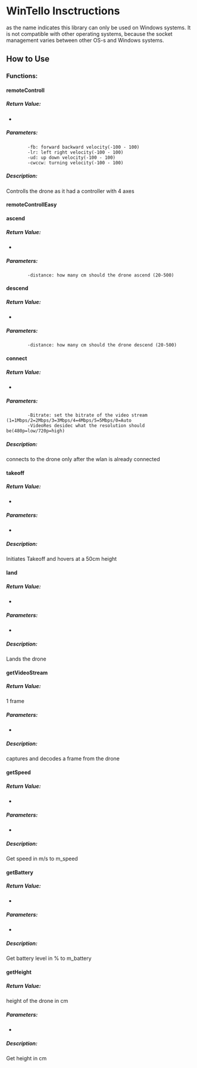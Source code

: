 #  WinTello Insctructions
as the name indicates this library can only be used on Windows systems. It is not compatible with other operating systems, because the socket management varies between other OS-s and Windows systems.
<!---
## How to install the Tello library
**NOTE**: OpenCV Library should be preinstalled!
--->

## How to Use
### Functions:

#### remoteControll
##### Return Value:
-
##### Parameters:
			-fb: forward backward velocity(-100 - 100)
			-lr: left right velocity(-100 - 100)
			-ud: up down velocity(-100 - 100)
			-cwccw: turning velocity(-100 - 100)
##### Description:
Controlls the drone as it had a controller with 4 axes

#### remoteControllEasy

#### ascend
##### Return Value:
-
##### Parameters:
			-distance: how many cm should the drone ascend (20-500)

#### descend
##### Return Value:
-
##### Parameters:
			-distance: how many cm should the drone descend (20-500)

#### connect
##### Return Value:
-
##### Parameters:
			-Bitrate: set the bitrate of the video stream (1=1Mbps/2=2Mbps/3=3Mbps/4=4Mbps/5=5Mbps/0=Auto
			-VideoRes desidec what the resolution should be(480p=low/720p=high)
##### Description: 
connects to the drone only after the wlan is already connected

#### takeoff
##### Return Value:
-
##### Parameters:
-
##### Description:
Initiates Takeoff and hovers at a 50cm height

#### land
##### Return Value:
-
##### Parameters:
-
##### Description:
Lands the drone

#### getVideoStream
##### Return Value:
1 frame
##### Parameters:
-
##### Description:
captures and decodes a frame from the drone

#### getSpeed
##### Return Value:
-
##### Parameters:
-
##### Description:
Get speed in m/s to m_speed

#### getBattery
##### Return Value:
-
##### Parameters:
-
##### Description:
Get battery level in % to m_battery

#### getHeight
##### Return Value:
height of the drone in cm
##### Parameters:
-
##### Description:
Get height in cm